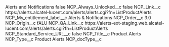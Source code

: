 <?xml version="1.0" encoding="UTF-8"?>
<CustomMetadata xmlns="http://soap.sforce.com/2006/04/metadata" xmlns:xsi="http://www.w3.org/2001/XMLSchema-instance" xmlns:xsd="http://www.w3.org/2001/XMLSchema">
    <label>Alerts and Notifications</label>
    <protected>false</protected>
    <values>
        <field>NCP_Always_Unlocked__c</field>
        <value xsi:type="xsd:boolean">false</value>
    </values>
    <values>
        <field>NCP_Link__c</field>
        <value xsi:type="xsd:string">https://alerts.alcatel-lucent.com/alerts/alerts.cgi?fn=ListProductAlerts</value>
    </values>
    <values>
        <field>NCP_My_entitlement_label__c</field>
        <value xsi:type="xsd:string">Alerts &amp; Notifications</value>
    </values>
    <values>
        <field>NCP_Order__c</field>
        <value xsi:type="xsd:double">3.0</value>
    </values>
    <values>
        <field>NCP_Origin__c</field>
        <value xsi:type="xsd:string">fALU</value>
    </values>
    <values>
        <field>NCP_QA_Link__c</field>
        <value xsi:type="xsd:string">https://alerts-ext-staging.web.alcatel-lucent.com/alerts/alerts.cgi?fn=ListProductAlerts</value>
    </values>
    <values>
        <field>NCP_Standard_Service_URL__c</field>
        <value xsi:type="xsd:boolean">false</value>
    </values>
    <values>
        <field>NCP_Title__c</field>
        <value xsi:type="xsd:string">Product Alerts</value>
    </values>
    <values>
        <field>NCP_Type__c</field>
        <value xsi:type="xsd:string">Product Alerts</value>
    </values>
    <values>
        <field>NCP_docType__c</field>
        <value xsi:nil="true"/>
    </values>
</CustomMetadata>
